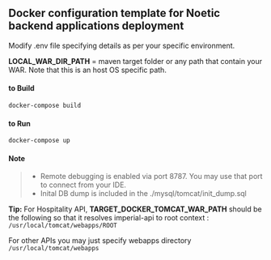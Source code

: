 ## Docker configuration template for Noetic backend applications deployment


Modify .env file specifying details as per your specific environment.

**LOCAL_WAR_DIR_PATH** = maven target folder or any path that contain your WAR. Note that this is an host OS specific path.

#### to Build
```
docker-compose build
```

#### to Run
```
docker-compose up
```
#### <i class="icon-file"></i> Note
> - Remote debugging is enabled via port 8787. You may use that port to connect from your IDE.
> - Inital DB dump is included in the ./mysql/tomcat/init_dump.sql




 **Tip:** 
For Hospitality API, **TARGET_DOCKER_TOMCAT_WAR_PATH** should be the following so that it resolves imperial-api to root context :
	```/usr/local/tomcat/webapps/ROOT```
	
For other APIs you may just specify webapps directory
    ```/usr/local/tomcat/webapps```